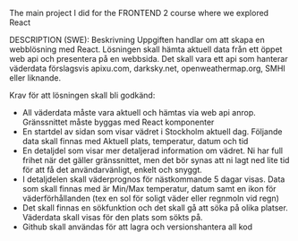 The main project I did for the FRONTEND 2 course where we explored React

DESCRIPTION (SWE):
Beskrivning
Uppgiften handlar om att skapa en webblösning med React. Lösningen skall hämta aktuell data
från ett öppet web api och presentera på en webbsida. Det skall vara ett api som hanterar
väderdata förslagsvis apixu.com, darksky.net, openweathermap.org, SMHI eller liknande.

Krav för att lösningen skall bli godkänd:
- All väderdata måste vara aktuell och hämtas via web api anrop. Gränssnittet måste
byggas med React komponenter
- En startdel av sidan som visar vädret i Stockholm aktuell dag. Följande data skall finnas
med Aktuell plats, temperatur, datum och tid
- En detaljdel som visar mer detaljerad information om vädret. Ni har full frihet när det
gäller gränssnittet, men det bör synas att ni lagt ned lite tid för att få det
användarvänligt, enkelt och snyggt.
- I detaljdelen skall väderprognos för nästkommande 5 dagar visas. Data som skall
finnas med är Min/Max temperatur, datum samt en ikon för väderförhållanden (tex en
sol för soligt väder eller regnmoln vid regn)
- Det skall finnas en sökfunktion och det skall gå att söka på olika platser. Väderdata
skall visas för den plats som sökts på.
- Github skall användas för att lagra och versionshantera all kod
